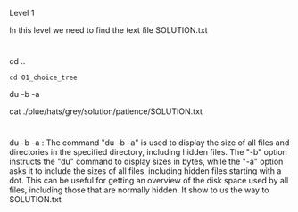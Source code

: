 Level 1

  In this level we need to find the text file SOLUTION.txt
# 
  cd .. 
  
	cd 01_choice_tree 
	
  du -b -a 
 
	
  cat ./blue/hats/grey/solution/patience/SOLUTION.txt
#
 du -b -a : The command "du -b -a" is used to display the size of all files and directories in the specified directory, including hidden files. The "-b" option instructs the "du" command to display sizes in bytes, while the "-a" option asks it to include the sizes of all files, including hidden files starting with a dot. This can be useful for getting an overview of the disk space used by all files, including those that are normally hidden.
It show to us the way to SOLUTION.txt
